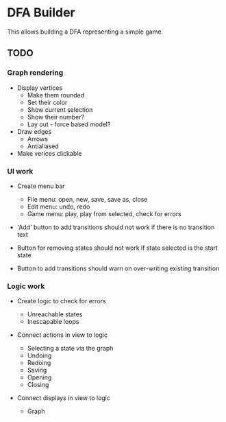 
DFA Builder
===========

This allows building a DFA representing a simple game.


## TODO

### Graph rendering

+ Display vertices
  + Make them rounded
  + Set their color
  + Show current selection
  + Show their number?
  + Lay out - force based model?
+ Draw edges
  + Arrows
  + Antialiased
+ Make verices clickable
  
### UI work

+ Create menu bar
  + File menu: open, new, save, save as, close
  + Edit menu: undo, redo
  + Game menu: play, play from selected, check for errors
  
+ 'Add' button to add transitions should not work if there is no transition text
+ Button for removing states should not work if state selected is the start state
+ Button to add transitions should warn on over-writing existing transition


### Logic work

+ Create logic to check for errors
  + Unreachable states
  + Inescapable loops
  
+ Connect actions in view to logic
  + Selecting a state via the graph
  + Undoing
  + Redoing
  + Saving
  + Opening
  + Closing

+ Connect displays in view to logic
  + Graph
